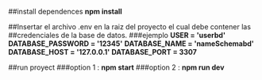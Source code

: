 ##install dependences
**npm install** 

##Insertar el archivo .env en la raiz del proyecto el cual debe contener las ##credenciales de la base de datos.
###ejemplo
    **USER = 'userbd'**
    **DATABASE_PASSWORD = '12345'**
    **DATABASE_NAME = 'nameSchemabd'**
    **DATABASE_HOST = '127.0.0.1'**
    **DATABASE_PORT = 3307** 

##run proyect
    ###option 1 :
        **npm start**
    ###option 2 :
        **npm run dev**
    


